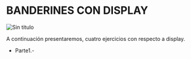   # BANDERINES CON DISPLAY
![Sin titulo](https://encrypted-tbn0.gstatic.com/images?q=tbn:ANd9GcSqkJQ3ut86ug74mm75hPeZ6bf83aqrqH1mlzpykGYGvVXNgvN_LQ)

A continuación presentaremos, cuatro ejercicios con respecto a display.
* Parte1.-  
